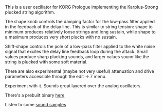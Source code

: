 This is a user oscillator for KORG Prologue implementing the Karplus-Strong plucked string algorithm.

The shape knob controls the damping factor for the low-pass filter applied in the feedback of the delay line. This is similar to string tension: shape to minimum produces relatively loose strings and long sustain, while shape to a maximum produces very short plucks with no sustain.

Shift-shape controls the pole of a low-pass filter applied to the white noise signal that excites the delay line feedback loop during the attack. Small values produce sharp plucking sounds, and larger values sound like the string is plucked with some soft material.

There are also experimental (maybe not very useful) attenuation and drive parameters accessible through the edit -> 7 menu.

Experiment with it. Sounds great layered over the analog oscillators.

There's a prebuilt binary [here](https://raw.githubusercontent.com/len/korg-prologue/master/builds/pluck.prlgunit)

Listen to some [sound samples](https://soundcloud.com/luciano-notarfrancesco/sets/karplus-strong-plucked-string-custom-oscillator-for-korg-prologue)

